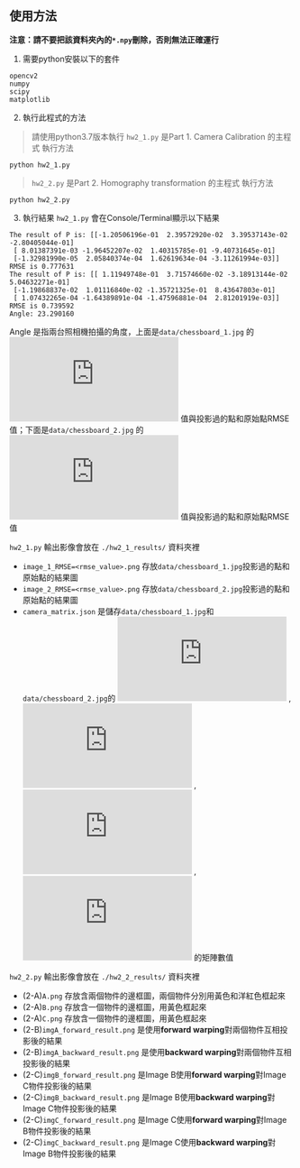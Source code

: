 ## 使用方法
**注意：請不要把該資料夾內的`*.npy`刪除，否則無法正確運行**
1. 需要python安裝以下的套件
```
opencv2
numpy
scipy
matplotlib
```
2. 執行此程式的方法
> 請使用python3.7版本執行
>`hw2_1.py` 是Part 1. Camera Calibration 的主程式
>執行方法
```bash=windows
python hw2_1.py
```
>`hw2_2.py` 是Part 2. Homography transformation 的主程式
>執行方法
```bash=windows
python hw2_2.py
```
3. 執行結果
`hw2_1.py` 會在Console/Terminal顯示以下結果
```
The result of P is: [[-1.20506196e-01  2.39572920e-02  3.39537143e-02 -2.80405044e-01]
 [ 8.01387391e-03 -1.96452207e-02  1.40315785e-01 -9.40731645e-01]
 [-1.32981990e-05  2.05840374e-04  1.62619634e-04 -3.11261994e-03]]
RMSE is 0.777631
The result of P is: [[ 1.11949748e-01  3.71574660e-02 -3.18913144e-02  5.04632271e-01]
 [-1.19868837e-02  1.01116840e-02 -1.35721325e-01  8.43647803e-01]
 [ 1.07432265e-04 -1.64389891e-04 -1.47596881e-04  2.81201919e-03]]
RMSE is 0.739592
Angle: 23.290160
```
Angle 是指兩台照相機拍攝的角度，上面是`data/chessboard_1.jpg` 的 ![](https://latex.codecogs.com/png.latex?P) 值與投影過的點和原始點RMSE值；下面是`data/chessboard_2.jpg` 的 ![](https://latex.codecogs.com/png.latex?P) 值與投影過的點和原始點RMSE值

`hw2_1.py` 輸出影像會放在 `./hw2_1_results/` 資料夾裡

- `image_1_RMSE=<rmse_value>.png` 存放`data/chessboard_1.jpg`投影過的點和原始點的結果圖
- `image_2_RMSE=<rmse_value>.png` 存放`data/chessboard_2.jpg`投影過的點和原始點的結果圖
- `camera_matrix.json` 是儲存`data/chessboard_1.jpg`和`data/chessboard_2.jpg`的 ![](https://latex.codecogs.com/png.latex?P) , ![](https://latex.codecogs.com/png.latex?K) , ![](https://latex.codecogs.com/png.latex?R) , ![](https://latex.codecogs.com/png.latex?t) 的矩陣數值

`hw2_2.py` 輸出影像會放在 `./hw2_2_results/` 資料夾裡

- (2-A)`A.png` 存放含兩個物件的邊框圖，兩個物件分別用黃色和洋紅色框起來
- (2-A)`B.png` 存放含一個物件的邊框圖，用黃色框起來
- (2-A)`C.png` 存放含一個物件的邊框圖，用黃色框起來
- (2-B)`imgA_forward_result.png` 是使用**forward warping**對兩個物件互相投影後的結果
- (2-B)`imgA_backward_result.png` 是使用**backward warping**對兩個物件互相投影後的結果
- (2-C)`imgB_forward_result.png` 是Image B使用**forward warping**對Image C物件投影後的結果
- (2-C)`imgB_backward_result.png` 是Image B使用**backward warping**對Image C物件投影後的結果
- (2-C)`imgC_forward_result.png` 是Image C使用**forward warping**對Image B物件投影後的結果
- (2-C)`imgC_backward_result.png` 是Image C使用**backward warping**對Image B物件投影後的結果